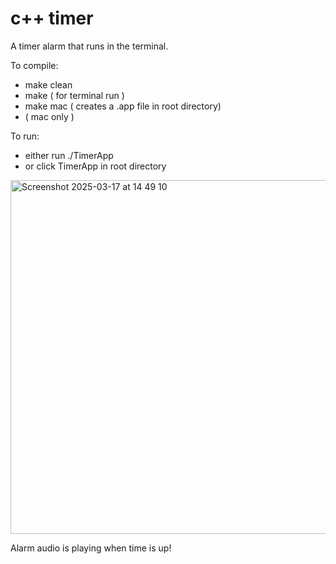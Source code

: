 # c++ timer

A timer alarm that runs in the terminal. 

To compile:

* make clean
* make ( for terminal run )
* make mac ( creates a .app file in root directory)
* ( mac only )

To run:

* either run ./TimerApp
* or click TimerApp in root directory
  
  
<img width="566" alt="Screenshot 2025-03-17 at 14 49 10" src="https://github.com/user-attachments/assets/84ffb3af-0fa7-47c5-bfc8-b3e618d7a243" />

Alarm audio is playing when time is up!
